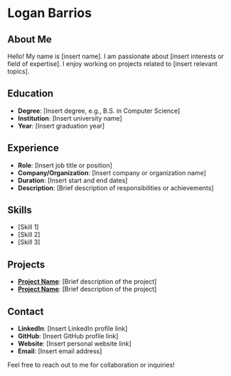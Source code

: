 # Logan Barrios

## About Me

Hello! My name is [insert name]. I am passionate about [insert interests or field of expertise]. I enjoy working on projects related to [insert relevant topics].

## Education

- **Degree**: [Insert degree, e.g., B.S. in Computer Science]  
- **Institution**: [Insert university name]  
- **Year**: [Insert graduation year]

## Experience

- **Role**: [Insert job title or position]  
- **Company/Organization**: [Insert company or organization name]  
- **Duration**: [Insert start and end dates]  
- **Description**: [Brief description of responsibilities or achievements]

## Skills

- [Skill 1]  
- [Skill 2]  
- [Skill 3]  

## Projects

- **[Project Name](#)**: [Brief description of the project]  
- **[Project Name](#)**: [Brief description of the project]  

## Contact

- **LinkedIn**: [Insert LinkedIn profile link]  
- **GitHub**: [Insert GitHub profile link]  
- **Website**: [Insert personal website link]  
- **Email**: [Insert email address]  

Feel free to reach out to me for collaboration or inquiries!